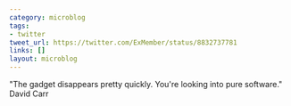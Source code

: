 ```yaml
---
category: microblog
tags:
- twitter
tweet_url: https://twitter.com/ExMember/status/8832737781
links: []
layout: microblog
---
```

"The gadget disappears pretty quickly. You're looking into pure software." David Carr

